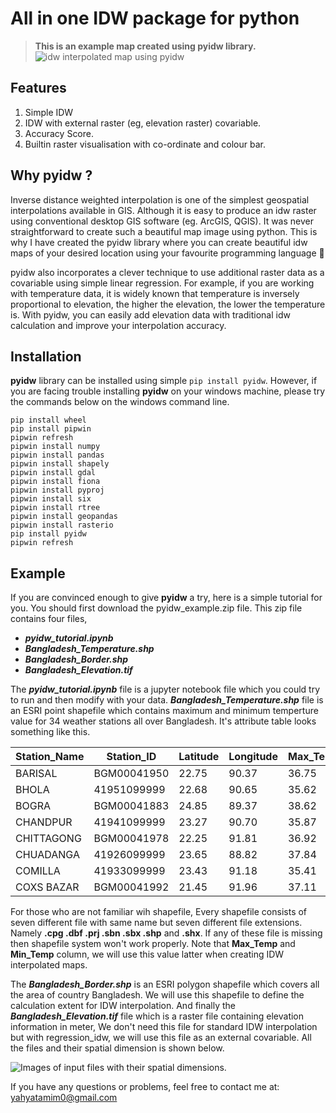 # All in one IDW package for python
> **This is an example map created using pyidw library.**![idw interpolated map using pyidw](https://github.com/yahyatamim/pyidw/blob/master/images/output_map.png?raw=true)

## Features
 1. Simple IDW
 2. IDW with external raster (eg, elevation raster) covariable.
 3. Accuracy Score.
 4. Builtin raster visualisation with co-ordinate and colour bar.

## Why pyidw ?

Inverse distance weighted interpolation is one of the simplest geospatial interpolations available in GIS. Although it is easy to produce an idw raster using conventional desktop GIS software (eg. ArcGIS, QGIS). It was never straightforward to create such a beautiful map image using python. This is why I have created the pyidw library where you can create beautiful idw maps of your desired location using your favourite programming language 🐍

pyidw also incorporates a clever technique to use additional raster data as a covariable using simple linear regression. For example, if you are working with temperature data, it is widely known that temperature is inversely proportional to elevation, the higher the elevation, the lower the temperature is. With pyidw, you can easily add elevation data with traditional idw calculation and improve your interpolation accuracy.

## Installation
**pyidw** library can be installed using simple `pip install pyidw`. However, if you are facing trouble installing **pyidw** on your windows machine, please try the commands below on the windows command line. 

    pip install wheel
    pip install pipwin
    pipwin refresh
    pipwin install numpy
    pipwin install pandas
    pipwin install shapely
    pipwin install gdal
    pipwin install fiona
    pipwin install pyproj
    pipwin install six
    pipwin install rtree
    pipwin install geopandas
    pipwin install rasterio
    pip install pyidw
    pipwin refresh

## Example
If you are convinced enough to give **pyidw** a try, here is a simple tutorial for you. You should first download the pyidw_example.zip file. This zip file contains four files, 
- ***pyidw_tutorial.ipynb***
- ***Bangladesh_Temperature.shp***
- ***Bangladesh_Border.shp***
- ***Bangladesh_Elevation.tif***

The ***pyidw_tutorial.ipynb*** file is a jupyter notebook file which you could try to run and then modify with your data. ***Bangladesh_Temperature.shp***  file is an ESRI point shapefile which contains maximum and minimum temperture value for 34 weather stations all over Bangladesh. It's attribute table looks something like this.

Station\_Name|Station\_ID|Latitude|Longitude|Max\_Temp|Min\_Temp
-------------|-----------|--------|---------|---------|---------
BARISAL      |BGM00041950|22.75   |90.37    |36.75    |9.60     
BHOLA        |41951099999|22.68   |90.65    |35.62    |10.19    
BOGRA        |BGM00041883|24.85   |89.37    |38.62    |8.29     
CHANDPUR     |41941099999|23.27   |90.70    |35.87    |11.28    
CHITTAGONG   |BGM00041978|22.25   |91.81    |36.92    |11.24    
CHUADANGA    |41926099999|23.65   |88.82    |37.84    |8.59     
COMILLA      |41933099999|23.43   |91.18    |35.41    |10.35    
COXS BAZAR   |BGM00041992|21.45   |91.96    |37.11    |11.51    

For those who are not familiar wih shapefile, Every shapefile consists of seven different file with same name but seven different file extensions. Namely **.cpg .dbf .prj .sbn .sbx .shp** and **.shx**. If any of these file is missing then shapefile system won't work properly. Note that **Max_Temp** and **Min_Temp** column, we will use this value latter when creating IDW interpolated maps.

The ***Bangladesh_Border.shp*** is an ESRI polygon shapefile which covers all the area of country Bangladesh. We will use this shapefile to define the calculation extent for IDW interpolation. And finally the ***Bangladesh_Elevation.tif*** file which is a raster file containing elevation information in meter, We don't need this file for standard IDW interpolation but with regression_idw, we will use this file as an external covariable. All the files and their spatial dimension is shown below.

![Images of input files with their spatial dimensions.](https://github.com/yahyatamim/pyidw/raw/master/images/point_extent_elevation.png)

If you have any questions or problems, feel free to contact me at: yahyatamim0@gmail.com
